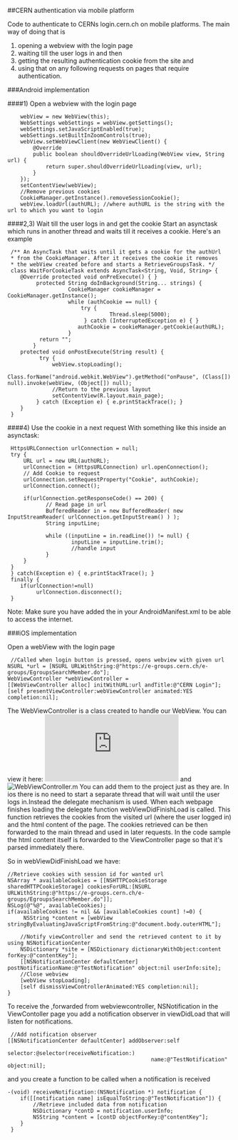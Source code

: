 ##CERN authentication via mobile platform

Code to authenticate to CERNs login.cern.ch on mobile platforms. 
The main way of doing that is 
 1. opening a webview with the login page
 2. waiting till the user logs in and then 
 3. getting the resulting authentication cookie from the site and 
 4. using that on any following requests on pages that require authentication.

###Android implementation

####1) Open a webview with the login page 

        webView = new WebView(this);
        WebSettings webSettings = webView.getSettings();
        webSettings.setJavaScriptEnabled(true);
        webSettings.setBuiltInZoomControls(true);
        webView.setWebViewClient(new WebViewClient() {
            @Override
            public boolean shouldOverrideUrlLoading(WebView view, String url) {
                return super.shouldOverrideUrlLoading(view, url);
            }
        });
        setContentView(webView);
        //Remove previous cookies
        CookieManager.getInstance().removeSessionCookie();
        webView.loadUrl(authURL); //where authURL is the string with the url to which you want to login

####2,3) Wait till the user logs in and get the cookie
Start an asynctask which runs in another thread and waits 
till it receives a cookie.
Here's an example

     /** An AsyncTask that waits until it gets a cookie for the authUrl
     * from the CookieManager. After it receives the cookie it removes
     * the webView created before and starts a RetrieveGroupsTask. */
     class WaitForCookieTask extends AsyncTask<String, Void, String> {
        @Override protected void onPreExecute() { }
             protected String doInBackground(String... strings) {
                       CookieManager cookieManager = CookieManager.getInstance();
                       while (authCookie == null) {
                           try {
                                    Thread.sleep(5000);
                            } catch (InterruptedException e) { }
                          authCookie = cookieManager.getCookie(authURL);
                       }
              return "";
            }
        protected void onPostExecute(String result) {
              try {
                  webView.stopLoading();
                  Class.forName("android.webkit.WebView").getMethod("onPause", (Class[]) null).invoke(webView, (Object[]) null);
                  //Return to the previous layout
                  setContentView(R.layout.main_page);
             } catch (Exception e) { e.printStackTrace(); }
        }
     }

####4) Use the cookie in a next request 
With something like this inside an asynctask:

     HttpsURLConnection urlConnection = null;
     try {
         URL url = new URL(authURL);
         urlConnection = (HttpsURLConnection) url.openConnection();
         // Add Cookie to request
         urlConnection.setRequestProperty("Cookie", authCookie);
         urlConnection.connect();
    
         if(urlConnection.getResponseCode() == 200) {
                // Read page in url
                BufferedReader in = new BufferedReader( new InputStreamReader( urlConnection.getInputStream() ) );
                String inputLine;

                while ((inputLine = in.readLine()) != null) {
                        inputLine = inputLine.trim();
                        //handle input
                }
         }
     }
     } catch(Exception e) { e.printStackTrace(); }
     finally {
        if(urlConnection!=null)
             urlConnection.disconnect();
     }

Note: Make sure you have added the <uses-permission android:name="android.permission.INTERNET"/> in your AndroidManifest.xml to be able to access the internet.

###iOS implementation

Open a webView with the login page

     //Called when login button is pressed, opens webview with given url
    NSURL *url = [NSURL URLWithString:@"https://e-groups.cern.ch/e-groups/EgroupsSearchMember.do"];
    WebViewController *webViewController =
    [[WebViewController alloc] initWithURL:url andTitle:@"CERN Login"];
    [self presentViewController:webViewController animated:YES completion:nil];

The WebViewController is a class created to handle our WebView. You can view it here: ![WebViewController.h](https://raw.github.com/uberspot/cern_auth/master/ios/WebViewController.h) and ![WebViewController.m](https://raw.github.com/uberspot/cern_auth/master/ios/WebViewController.m)
You can add them to the project just as they are. In ios there is no need to start a separate thread that will wait until the user logs in.Instead the delegate mechanism is used. When each webpage finishes loading the delegate function webViewDidFinishLoad is called. 
This function retrieves the cookies from the visited url (where the user logged in) and the html content of the page. The cookies retrieved can be then forwarded to the main thread and used in later requests. In the code sample the html content itself is forwarded to the ViewController page so that it's parsed immediately there. 

So in webViewDidFinishLoad we have: 

    //Retrieve cookies with session id for wanted url
    NSArray * availableCookies = [[NSHTTPCookieStorage sharedHTTPCookieStorage] cookiesForURL:[NSURL URLWithString:@"https://e-groups.cern.ch/e-groups/EgroupsSearchMember.do"]];
    NSLog(@"%@", availableCookies);
    if(availableCookies != nil && [availableCookies count] !=0) {
         NSString *content = [webView stringByEvaluatingJavaScriptFromString:@"document.body.outerHTML"];
        
        //Notify viewController and send the retrieved content to it by using NSNotificationCenter
        NSDictionary *site = [NSDictionary dictionaryWithObject:content forKey:@"contentKey"];
        [[NSNotificationCenter defaultCenter] postNotificationName:@"TestNotification" object:nil userInfo:site];
        //Close webview
        [webView stopLoading]; 
        [self dismissViewControllerAnimated:YES completion:nil];
    }

To receive the ,forwarded from webviewcontroller, NSNotification in the ViewContoller page you add a notification observer in viewDidLoad that will listen for notifications.

     //Add notification observer
    [[NSNotificationCenter defaultCenter] addObserver:self
                                             selector:@selector(receiveNotification:)
                                                 name:@"TestNotification" object:nil];

and you create a function to be called when a notification is received

    -(void) receiveNotification:(NSNotification *) notification {
        if([[notification name] isEqualToString:@"TestNotification"]) {
            //Retrieve included data from notification
            NSDictionary *contD = notification.userInfo;
            NSString *content = [contD objectForKey:@"contentKey"]; 
        }
     }

